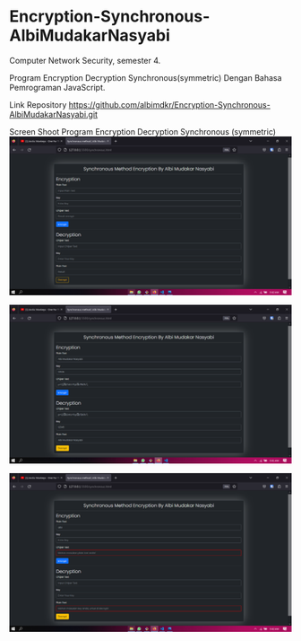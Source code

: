 # Encryption-Synchronous-AlbiMudakarNasyabi

Computer Network Security, semester 4.
<br />

Program Encryption Decryption Synchronous(symmetric) Dengan Bahasa Pemrograman JavaScript.
<br />

Link Repository
https://github.com/albimdkr/Encryption-Synchronous-AlbiMudakarNasyabi.git
<br />

Screen Shoot Program Encryption Decryption Synchronous (symmetric)
![1. Default tampilan](https://github.com/albimdkr/Encryption-Synchronous-AlbiMudakarNasyabi/blob/master/screenshot/1-Default-tampilan.png)

![2. Proses program berhasil di jalankan](https://github.com/albimdkr/Encryption-Synchronous-AlbiMudakarNasyabi/blob/master/screenshot/2-Proses-berhasil.png) 

![3. Jika proses gagal karna field kosong](https://github.com/albimdkr/Encryption-Synchronous-AlbiMudakarNasyabi/blob/master/screenshot/3-Jika-proses-gagal-karna-field-kosong.png) 


